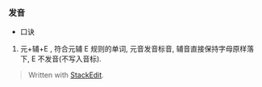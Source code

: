 
### 发音
* 口诀
1. 元+辅+E , 符合元辅 E 规则的单词, 元音发音标音, 辅音直接保持字母原样落下, E 不发音(不写入音标).

> Written with [StackEdit](https://stackedit.io/).
<!--stackedit_data:
eyJoaXN0b3J5IjpbMTA4Mzc1ODAxLC04NjY2MjY2NzZdfQ==
-->